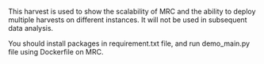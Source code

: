 This harvest is used to show the scalability of MRC and the ability to deploy multiple harvests on different instances. It will not be used in subsequent data analysis.

You should install packages in requirement.txt file, and run demo_main.py file using Dockerfile on MRC.

